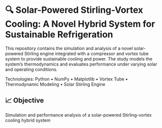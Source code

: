 # 🔍 Solar-Powered Stirling-Vortex Cooling: A Novel Hybrid System for Sustainable Refrigeration
This repository contains the simulation and analysis of a novel solar-powered Stirling engine integrated with a compressor and vortex tube system to provide sustainable cooling and power. The study models the system’s thermodynamics and evaluates performance under varying solar and operating conditions.

Technologies: Python • NumPy • Matplotlib • Vortex Tube • Thermodynamic Modeling • Solar Stirling Engine 

## 📈 Objective
Simulation and performance analysis of a solar-powered Stirling-vortex cooling hybrid system

